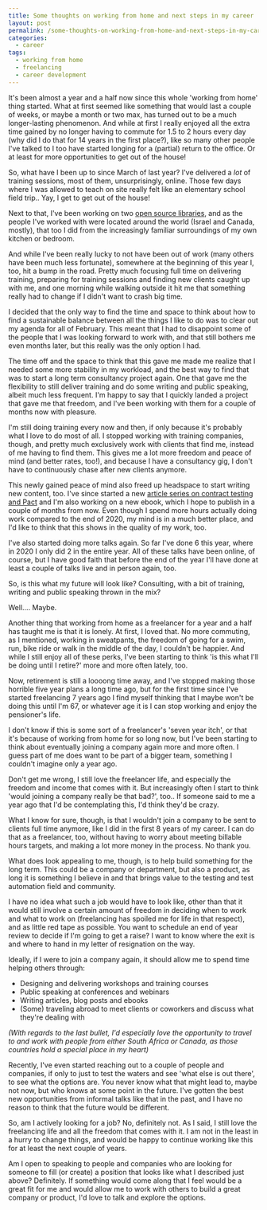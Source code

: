 ```yaml
---
title: Some thoughts on working from home and next steps in my career
layout: post
permalink: /some-thoughts-on-working-from-home-and-next-steps-in-my-career/
categories:
  - career
tags:
  - working from home
  - freelancing
  - career development
---
```

It's been almost a year and a half now since this whole 'working from home' thing started. What at first seemed like something that would last a couple of weeks, or maybe a month or two max, has turned out to be a much longer-lasting phenomenon. And while at first I really enjoyed all the extra time gained by no longer having to commute for 1.5 to 2 hours every day (why did I do that for 14 years in the first place?), like so many other people I've talked to I too have started longing for a (partial) return to the office. Or at least for more opportunities to get out of the house!

So, what have I been up to since March of last year? I've delivered a _lot_ of training sessions, most of them, unsurprisingly, online. Those few days where I was allowed to teach on site really felt like an elementary school field trip.. Yay, I get to get out of the house!

Next to that, I've been working on two [open source libraries](/on-my-first-software-development-project/), and as the people I've worked with were located around the world (Israel and Canada, mostly), that too I did from the increasingly familiar surroundings of my own kitchen or bedroom.

And while I've been really lucky to not have been out of work (many others have been much less fortunate), somewhere at the beginning of this year I, too, hit a bump in the road. Pretty much focusing full time on delivering training, preparing for training sessions and finding new clients caught up with me, and one morning while walking outside it hit me that something really had to change if I didn't want to crash big time.

I decided that the only way to find the time and space to think about how to find a sustainable balance between all the things I like to do was to clear out my agenda for all of February. This meant that I had to disappoint some of the people that I was looking forward to work with, and that still bothers me even months later, but this really was the only option I had.

The time off and the space to think that this gave me made me realize that I needed some more stability in my workload, and the best way to find that was to start a long term consultancy project again. One that gave me the flexibility to still deliver training and do some writing and public speaking, albeit much less frequent. I'm happy to say that I quickly landed a project that gave me that freedom, and I've been working with them for a couple of months now with pleasure.

I'm still doing training every now and then, if only because it's probably what I love to do most of all. I stopped working with training companies, though, and pretty much exclusively work with clients that find me, instead of me having to find them. This gives me a lot more freedom and peace of mind (and better rates, too!), and because I have a consultancy gig, I don't have to continuously chase after new clients anymore.

This newly gained peace of mind also freed up headspace to start writing new content, too. I've since started a new [article series on contract testing and Pact](/an-introduction-to-contract-testing-part-1-meet-the-players/) and I'm also working on a new ebook, which I hope to publish in a couple of months from now. Even though I spend more hours actually doing work compared to the end of 2020, my mind is in a much better place, and I'd like to think that this shows in the quality of my work, too.

I've also started doing more talks again. So far I've done 6 this year, where in 2020 I only did 2 in the entire year. All of these talks have been online, of course, but I have good faith that before the end of the year I'll have done at least a couple of talks live and in person again, too.

So, is this what my future will look like? Consulting, with a bit of training, writing and public speaking thrown in the mix?

Well.... Maybe.

Another thing that working from home as a freelancer for a year and a half has taught me is that it is lonely. At first, I loved that. No more commuting, as I mentioned, working in sweatpants, the freedom of going for a swim, run, bike ride or walk in the middle of the day, I couldn't be happier. And while I still enjoy all of these perks, I've been starting to think 'is this what I'll be doing until I retire?' more and more often lately, too.

Now, retirement is still a loooong time away, and I've stopped making those horrible five year plans a long time ago, but for the first time since I've started freelancing 7 years ago I find myself thinking that I maybe won't be doing this until I'm 67, or whatever age it is I can stop working and enjoy the pensioner's life.

I don't know if this is some sort of a freelancer's 'seven year itch', or that it's because of working from home for so long now, but I've been starting to think about eventually joining a company again more and more often. I guess part of me does want to be part of a bigger team, something I couldn't imagine only a year ago.

Don't get me wrong, I still love the freelancer life, and especially the freedom and income that comes with it. But increasingly often I start to think 'would joining a company really be that bad?', too.. If someone said to me a year ago that I'd be contemplating this, I'd think they'd be crazy.

What I know for sure, though, is that I wouldn't join a company to be sent to clients full time anymore, like I did in the first 8 years of my career. I can do that as a freelancer, too, without having to worry about meeting billable hours targets, and making a lot more money in the process. No thank you.

What does look appealing to me, though, is to help build something for the long term. This could be a company or department, but also a product, as long it is something I believe in and that brings value to the testing and test automation field and community.

I have no idea what such a job would have to look like, other than that it would still involve a certain amount of freedom in deciding when to work and what to work on (freelancing has spoiled me for life in that respect), and as little red tape as possible. You want to schedule an end of year review to decide if I'm going to get a raise? I want to know where the exit is and where to hand in my letter of resignation on the way.

Ideally, if I were to join a company again, it should allow me to spend time helping others through:

* Designing and delivering workshops and training courses
* Public speaking at conferences and webinars
* Writing articles, blog posts and ebooks
* (Some) traveling abroad to meet clients or coworkers and discuss what they're dealing with

_(With regards to the last bullet, I'd especially love the opportunity to travel to and work with people from either South Africa or Canada, as those countries hold a special place in my heart)_

Recently, I've even started reaching out to a couple of people and companies, if only to just to test the waters and see 'what else is out there', to see what the options are. You never know what that might lead to, maybe not now, but who knows at some point in the future. I've gotten the best new opportunities from informal talks like that in the past, and I have no reason to think that the future would be different.

So, am I actively looking for a job? No, definitely not. As I said, I still love the freelancing life and all the freedom that comes with it. I am not in the least in a hurry to change things, and would be happy to continue working like this for at least the next couple of years.

Am I open to speaking to people and companies who are looking for someone to fill (or create) a position that looks like what I described just above? Definitely. If something would come along that I feel would be a great fit for me and would allow me to work with others to build a great company or product, I'd love to talk and explore the options.